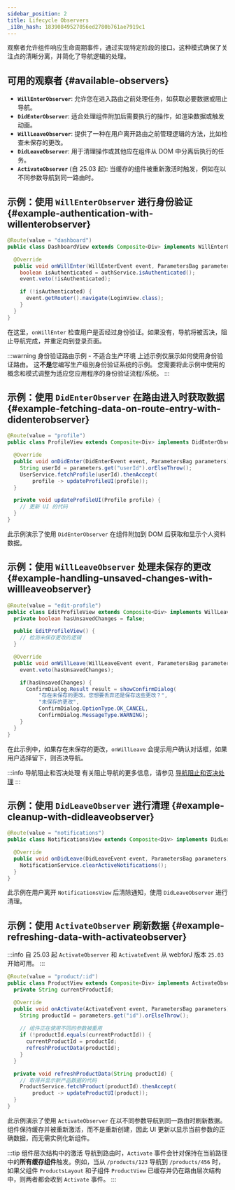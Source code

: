```yaml
---
sidebar_position: 2
title: Lifecycle Observers
_i18n_hash: 18390849527056ed2780b761ae7919c1
---
```

观察者允许组件响应生命周期事件，通过实现特定阶段的接口。这种模式确保了关注点的清晰分离，并简化了导航逻辑的处理。

## 可用的观察者 {#available-observers}

- **`WillEnterObserver`**: 允许您在进入路由之前处理任务，如获取必要数据或阻止导航。
- **`DidEnterObserver`**: 适合处理组件附加后需要执行的操作，如渲染数据或触发动画。
- **`WillLeaveObserver`**: 提供了一种在用户离开路由之前管理逻辑的方法，比如检查未保存的更改。
- **`DidLeaveObserver`**: 用于清理操作或其他应在组件从 DOM 中分离后执行的任务。
- **`ActivateObserver`** (自 25.03 起): 当缓存的组件被重新激活时触发，例如在以不同参数导航到同一路由时。

## 示例：使用 `WillEnterObserver` 进行身份验证 {#example-authentication-with-willenterobserver}

```java
@Route(value = "dashboard")
public class DashboardView extends Composite<Div> implements WillEnterObserver {

  @Override
  public void onWillEnter(WillEnterEvent event, ParametersBag parameters) {
    boolean isAuthenticated = authService.isAuthenticated();
    event.veto(!isAuthenticated);

    if (!isAuthenticated) {
      event.getRouter().navigate(LoginView.class);
    }
  }
}
```

在这里，`onWillEnter` 检查用户是否经过身份验证。如果没有，导航将被否决，阻止导航完成，并重定向到登录页面。

:::warning 身份验证路由示例 - 不适合生产环境
上述示例仅展示如何使用身份验证路由。
这**不是**您编写生产级别身份验证系统的示例。
您需要将此示例中使用的概念和模式调整为适应您应用程序的身份验证流程/系统。
:::

## 示例：使用 `DidEnterObserver` 在路由进入时获取数据 {#example-fetching-data-on-route-entry-with-didenterobserver}

```java
@Route(value = "profile")
public class ProfileView extends Composite<Div> implements DidEnterObserver {

  @Override
  public void onDidEnter(DidEnterEvent event, ParametersBag parameters) {
    String userId = parameters.get("userId").orElseThrow();
    UserService.fetchProfile(userId).thenAccept(
        profile -> updateProfileUI(profile));
  }

  private void updateProfileUI(Profile profile) {
    // 更新 UI 的代码
  }
}
```

此示例演示了使用 `DidEnterObserver` 在组件附加到 DOM 后获取和显示个人资料数据。

## 示例：使用 `WillLeaveObserver` 处理未保存的更改 {#example-handling-unsaved-changes-with-willleaveobserver}

```java
@Route(value = "edit-profile")
public class EditProfileView extends Composite<Div> implements WillLeaveObserver {
  private boolean hasUnsavedChanges = false;

  public EditProfileView() {
    // 检测未保存更改的逻辑
  }

  @Override
  public void onWillLeave(WillLeaveEvent event, ParametersBag parameters) {
    event.veto(hasUnsavedChanges);

    if(hasUnsavedChanges) {
      ConfirmDialog.Result result = showConfirmDialog(
          "存在未保存的更改。您想要丢弃还是保存这些更改？",
          "未保存的更改",
          ConfirmDialog.OptionType.OK_CANCEL,
          ConfirmDialog.MessageType.WARNING);
    }
  }
}
```

在此示例中，如果存在未保存的更改，`onWillLeave` 会提示用户确认对话框，如果用户选择留下，则否决导航。

:::info 导航阻止和否决处理
有关阻止导航的更多信息，请参见 [导航阻止和否决处理](./navigation-blocking)
:::

## 示例：使用 `DidLeaveObserver` 进行清理 {#example-cleanup-with-didleaveobserver}

```java
@Route(value = "notifications")
public class NotificationsView extends Composite<Div> implements DidLeaveObserver {

  @Override
  public void onDidLeave(DidLeaveEvent event, ParametersBag parameters) {
    NotificationService.clearActiveNotifications();
  }
}
```

此示例在用户离开 `NotificationsView` 后清除通知，使用 `DidLeaveObserver` 进行清理。

## 示例：使用 `ActivateObserver` 刷新数据 {#example-refreshing-data-with-activateobserver}

:::info 自 25.03 起
`ActivateObserver` 和 `ActivateEvent` 从 webforJ 版本 `25.03` 开始可用。
:::

```java
@Route(value = "product/:id")
public class ProductView extends Composite<Div> implements ActivateObserver {
  private String currentProductId;

  @Override
  public void onActivate(ActivateEvent event, ParametersBag parameters) {
    String productId = parameters.get("id").orElseThrow();
    
    // 组件正在使用不同的参数被重用
    if (!productId.equals(currentProductId)) {
      currentProductId = productId;
      refreshProductData(productId);
    }
  }

  private void refreshProductData(String productId) {
    // 取得并显示新产品数据的代码
    ProductService.fetchProduct(productId).thenAccept(
        product -> updateProductUI(product));
  }
}
```

此示例演示了使用 `ActivateObserver` 在以不同参数导航到同一路由时刷新数据。组件保持缓存并被重新激活，而不是重新创建，因此 UI 更新以显示当前参数的正确数据，而无需实例化新组件。

:::tip 组件层次结构中的激活
导航到路由时，`Activate` 事件会针对保持在当前路径中的**所有缓存组件**触发。例如，当从 `/products/123` 导航到 `/products/456` 时，如果父组件 `ProductsLayout` 和子组件 `ProductView` 已缓存并仍在路由层次结构中，则两者都会收到 `Activate` 事件。
:::
